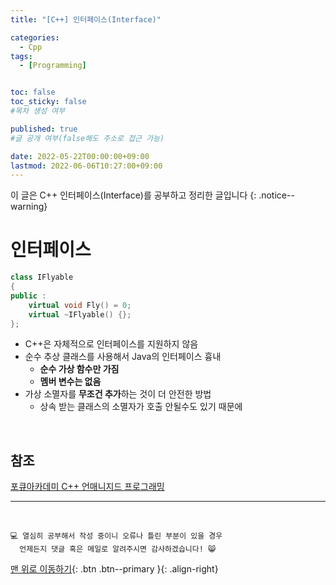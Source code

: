 ```yaml
---
title: "[C++] 인터페이스(Interface)" 

categories:
  - Cpp
tags:
  - [Programming]


toc: false
toc_sticky: false
#목차 생성 여부

published: true
#글 공개 여부(false해도 주소로 접근 가능)

date: 2022-05-22T00:00:00+09:00
lastmod: 2022-06-06T10:27:00+09:00
---
```


이 글은 C++ 인터페이스(Interface)를 공부하고 정리한 글입니다
{: .notice--warning}

# 인터페이스

```cpp
class IFlyable
{
public :
    virtual void Fly() = 0;
    virtual ~IFlyable() {};
};
```

- C++은 자체적으로 인터페이스를 지원하지 않음
- 순수 추상 클래스를 사용해서 Java의 인터페이스 흉내
  - **순수 가상 함수만 가짐**
  - **멤버 변수는 없음**
- 가상 소멸자를 **무조건 추가**하는 것이 더 안전한 방법
  - 상속 받는 클래스의 소멸자가 호출 안될수도 있기 때문에

<br>

## 참조
[포큐아카데미 C++ 언매니지드 프로그래밍](https://pocu-ko.teachable.com/p/comp3200)

***
<br>

    💻 열심히 공부해서 작성 중이니 오류나 틀린 부분이 있을 경우 
      언제든지 댓글 혹은 메일로 알려주시면 감사하겠습니다! 😸

[맨 위로 이동하기](#){: .btn .btn--primary }{: .align-right}